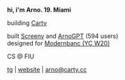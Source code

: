 **hi, i'm Arno. 19. Miami**

building [Carty](https://carty.cc)

built [Screeny](https://apps.microsoft.com/detail/9P2XX9PJM3SR?hl=en-us&gl=US&ocid=pdpshare) and [ArnoGPT](https://t.me/ArnoGPT_bot) (594 users)  
designed for [Modernbanc (YC W20)](https://modernbanc.com/)

CS @ FIU

[tg](https://t.me/ArnoGevorkyan) | [website](https://arnogevorkyan.com) | [arno@carty.cc](mailto:arno@carty.cc)
